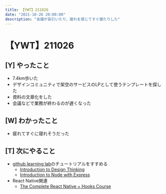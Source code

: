 ```yaml
---
title: 【YWT】211026
date: "2021-10-26 20:00:00"
description: "会議が長引いたり、疲れを感じてすぐ寝たりした"
---
```


# 【YWT】211026

## [Y] やったこと

- 7.4km歩いた
- デザインコミュニティで架空のサービスのLPとして使うテンプレートを探した
- 資料の文章化をした
- 会議などで業務が終わるのが遅くなった

## [W] わかったこと

- 疲れてすぐに寝れそうだった

## [T] 次にやること

- [github learning lab](https://lab.github.com/githubtraining)のチュートリアルをすすめる
  - [Introduction to Design Thinking](https://lab.github.com/githubtraining/introduction-to-design-thinking)
  - [Introduction to Node with Express](https://lab.github.com/everydeveloper/introduction-to-node-with-express)
- React Native関連
  - [The Complete React Native + Hooks Course](https://www.udemy.com/course/the-complete-react-native-and-redux-course/)
